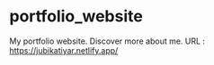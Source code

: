 # portfolio_website
My portfolio website. 
Discover more about me.
URL : https://jubikatiyar.netlify.app/
